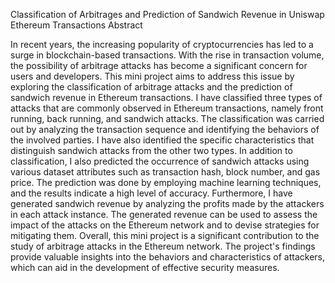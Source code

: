 Classification of Arbitrages and Prediction of Sandwich Revenue in Uniswap Ethereum Transactions
Abstract

In recent years, the increasing popularity of cryptocurrencies has led to a surge in blockchain-based transactions. With the rise in transaction volume, the possibility of arbitrage attacks has become a significant concern for users and developers. This mini project aims to address this issue by exploring the classification of arbitrage attacks and the prediction of sandwich revenue in Ethereum transactions. I have classified three types of attacks that are commonly observed in Ethereum transactions, namely front running, back running, and sandwich attacks. The classification was carried out by analyzing the transaction sequence and identifying the behaviors of the involved parties. I have also identified the specific characteristics that distinguish sandwich attacks from the other two types. In addition to classification, I also predicted the occurrence of sandwich attacks using various dataset attributes such as transaction hash, block number, and gas price. The prediction was done by employing machine learning techniques, and the results indicate a high level of accuracy. Furthermore, I have generated sandwich revenue by analyzing the profits made by the attackers in each attack instance. The generated revenue can be used to assess the impact of the attacks on the Ethereum network and to devise strategies for mitigating them. Overall, this mini project is a significant contribution to the study of arbitrage attacks in the Ethereum network. The project's findings provide valuable insights into the behaviors and characteristics of attackers, which can aid in the development of effective security measures.
